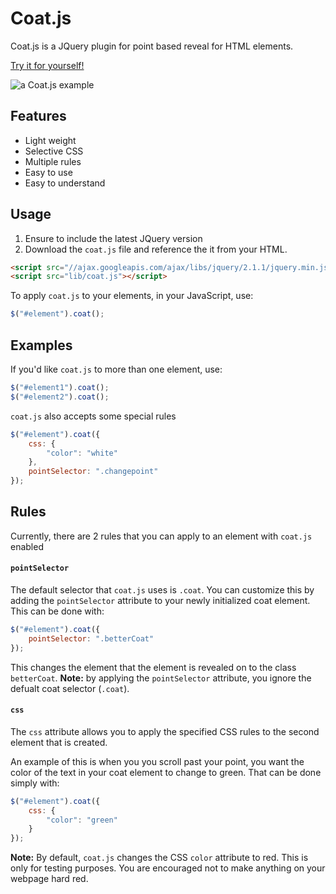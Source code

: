 Coat.js
=======

Coat.js is a JQuery plugin for point based reveal for HTML elements.

[Try it for yourself!](http://exphat.github.io/coat.js)

![a Coat.js example](https://raw.github.com/ExPHAT/coat.js/master/coat.jpg)

Features
--------

- Light weight
- Selective CSS
- Multiple rules
- Easy to use
- Easy to understand


Usage
-----


1. Ensure to include the latest JQuery version
2. Download the `coat.js` file and reference the it from your HTML.

```html
<script src="//ajax.googleapis.com/ajax/libs/jquery/2.1.1/jquery.min.js"></script>
<script src="lib/coat.js"></script>
```


To apply `coat.js` to your elements, in your JavaScript, use:
```javascript
$("#element").coat();
```

Examples
--------

If you'd like `coat.js` to more than one element, use:
```javascript
$("#element1").coat();
$("#element2").coat();
```

`coat.js` also accepts some special rules
```javascript
$("#element").coat({
	css: {
		"color": "white"
	},
	pointSelector: ".changepoint"
});
```

Rules
-----

Currently, there are 2 rules that you can apply to an element with `coat.js` enabled

#### `pointSelector`
The default selector that `coat.js` uses is `.coat`. You can customize this by adding the `pointSelector` attribute to your newly initialized coat element. This can be done with:
```javascript
$("#element").coat({
	pointSelector: ".betterCoat"
});
```
This changes the element that the element is revealed on to the class `betterCoat`.
**Note:** by applying the `pointSelector` attribute, you ignore the defualt coat selector (`.coat`).

#### `css`
The `css` attribute allows you to apply the specified CSS rules to the second element that is created.

An example of this is when you you scroll past your point, you want the color of the text in your coat element to change to green. That can be done simply with:
```javascript
$("#element").coat({
	css: {
		"color": "green"
	}
});
```
**Note:** By default, `coat.js` changes the CSS `color` attribute to red. This is only for testing purposes. You are encouraged not to make anything on your webpage hard red.
